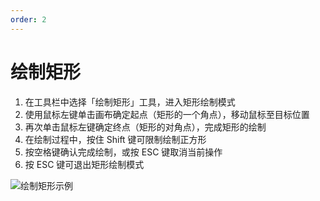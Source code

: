 ```yaml
---
order: 2
---
```

# 绘制矩形

1. 在工具栏中选择「绘制矩形」工具，进入矩形绘制模式
2. 使用鼠标左键单击画布确定起点（矩形的一个角点），移动鼠标至目标位置
3. 再次单击鼠标左键确定终点（矩形的对角点），完成矩形的绘制
4. 在绘制过程中，按住 Shift 键可限制绘制正方形
5. 按空格键确认完成绘制，或按 ESC 键取消当前操作
6. 按 ESC 键可退出矩形绘制模式

![绘制矩形示例](/assets/usage/draw_rectangle.gif)

